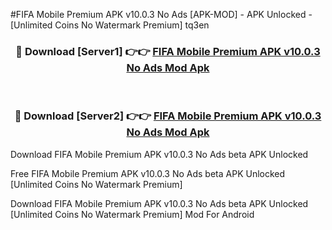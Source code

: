 #FIFA Mobile Premium APK v10.0.3 No Ads [APK-MOD] - APK Unlocked - [Unlimited Coins No Watermark Premium] tq3en



<div align="center">

<h3>🔴 Download [Server1] 👉👉 <a href="https://momento.my/?title=FIFA_Mobile_Premium_APK_v10.0.3_No_Ads">FIFA Mobile Premium APK v10.0.3 No Ads Mod Apk</a></h3><br>

<h3>🔴 Download [Server2] 👉👉 <a href="https://momento.my/?title=FIFA_Mobile_Premium_APK_v10.0.3_No_Ads">FIFA Mobile Premium APK v10.0.3 No Ads Mod Apk</a></h3>
</div>



Download FIFA Mobile Premium APK v10.0.3 No Ads beta APK Unlocked

Free FIFA Mobile Premium APK v10.0.3 No Ads beta APK Unlocked [Unlimited Coins No Watermark Premium]

Download FIFA Mobile Premium APK v10.0.3 No Ads beta APK Unlocked [Unlimited Coins No Watermark Premium] Mod For Android
